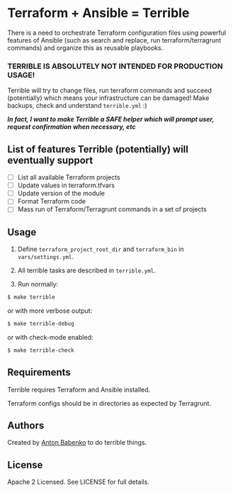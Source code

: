 # Terraform + Ansible = Terrible

There is a need to orchestrate Terraform configuration files using powerful features of Ansible (such as search and replace, run terraform/terragrunt commands) and organize this as reusable playbooks.

### TERRIBLE IS ABSOLUTELY NOT INTENDED FOR PRODUCTION USAGE!

Terrible will try to change files, run terraform commands and succeed (potentially) which means your infrastructure can be damaged! Make backups, check and understand `terrible.yml` :)

***In fact, I want to make Terrible a **SAFE** helper which will prompt user, request confirmation when necessary, etc***

## List of features Terrible (potentially) will eventually support

- [ ] List all available Terraform projects
- [ ] Update values in terraform.tfvars
- [ ] Update version of the module
- [ ] Format Terraform code
- [ ] Mass run of Terraform/Terragrunt commands in a set of projects

## Usage

1. Define `terraform_project_root_dir` and `terraform_bin` in `vars/settings.yml`.

1. All terrible tasks are described in `terrible.yml`.

1. Run normally:

```bash
$ make terrible
```

or with more verbose output:

```bash
$ make terrible-debug
```

or with check-mode enabled:
```bash
$ make terrible-check
```

## Requirements

Terrible requires Terraform and Ansible installed.

Terraform configs should be in directories as expected by Terragrunt.

## Authors

Created by [Anton Babenko](https://github.com/antonbabenko) to do terrible things.

## License

Apache 2 Licensed. See LICENSE for full details.
